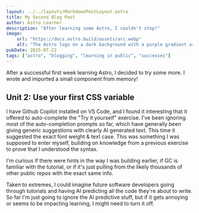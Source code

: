 ```yaml
---
layout: ../../layouts/MarkdownPostLayout.astro
title: My Second Blog Post
author: Astro Learner
description: "After learning some Astro, I couldn't stop!"
image:
    url: "https://docs.astro.build/assets/arc.webp"
    alt: "The Astro logo on a dark background with a purple gradient arc."
pubDate: 2025-07-22
tags: ["astro", "blogging", "learning in public", "successes"]
---
```

After a successful first week learning Astro, I decided to try some more. I wrote and imported a small component from memory!

## Unit 2: Use your first CSS variable

I have Github Copilot installed on VS Code, and I found it interesting that it offered to auto-complete the "Try it yourself" exercise.  I've been ignoring most of the auto-completion prompts so far, which have generally been giving generic suggestions with clearly AI generated text.  This time it suggested the exact font weight & text case. This was something I was supposed to enter myself, building on knowledge from a previous exercise to prove that I understood the syntax.

I'm curious if there were hints in the way I was building earlier, if GC is familiar with the tutorial, or if it's just pulling from the likely thousands of other public repos with the exact same info.  

Taken to extremes, I could imagine future software developers going through tutorials and having AI predicting all the code they're about to write. So far I'm just going to ignore the AI predictive stuff, but if it gets annoying or seems to be impacting learning, I might need to turn it off.